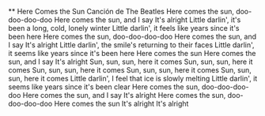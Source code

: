 ** Here Comes the Sun
Canción de
The Beatles
Here comes the sun, doo-doo-doo-doo
Here comes the sun, and I say
It's alright
Little darlin', it's been a long, cold, lonely winter
Little darlin', it feels like years since it's been here
Here comes the sun, doo-doo-doo-doo
Here comes the sun, and I say
It's alright
Little darlin', the smile's returning to their faces
Little darlin', it seems like years since it's been here
Here comes the sun
Here comes the sun, and I say
It's alright
Sun, sun, sun, here it comes
Sun, sun, sun, here it comes
Sun, sun, sun, here it comes
Sun, sun, sun, here it comes
Sun, sun, sun, here it comes
Little darlin', I feel that ice is slowly melting
Little darlin', it seems like years since it's been clear
Here comes the sun, doo-doo-doo-doo
Here comes the sun, and I say
It's alright
Here comes the sun, doo-doo-doo-doo
Here comes the sun
It's alright
It's alright

